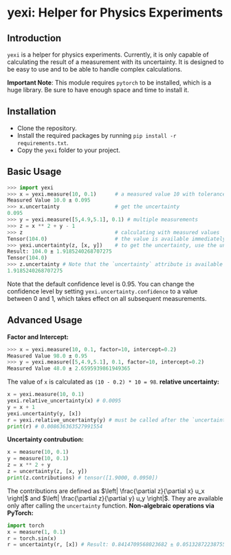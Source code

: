 # yexi: Helper for Physics Experiments

## Introduction
`yexi` is a helper for physics experiments. Currently, it is only capable of calculating the result of a measurement with its uncertainty. It is designed to be easy to use and to be able to handle complex calculations.

**Important Note**: This module requires `pytorch` to be installed, which is a huge library. Be sure to have enough space and time to install it.

## Installation
- Clone the repository.
- Install the required packages by running `pip install -r requirements.txt`.
- Copy the `yexi` folder to your project.

## Basic Usage
```python
>>> import yexi
>>> x = yexi.measure(10, 0.1)      # a measured value 10 with tolerance 0.1
Measured Value 10.0 ± 0.095
>>> x.uncertainty                  # get the uncertainty
0.095
>>> y = yexi.measure([5,4.9,5.1], 0.1) # multiple measurements
>>> z = x ** 2 + y - 1
>>> z                              # calculating with measured values
Tensor(104.0)                      # the value is available immediately
>>> yexi.uncertainty(z, [x, y])    # to get the uncertainty, use the uncertainty function with all the measured values
Result: 104.0 ± 1.9185240268707275
Tensor(104.0)
>>> z.uncertainty # Note that the `uncertainty` attribute is available only after calling the `uncertainty` function
1.9185240268707275
```
Note that the default confidence level is 0.95. You can change the confidence level by setting `yexi.uncertainty.confidence` to a value between 0 and 1, which takes effect on all subsequent measurements.
## Advanced Usage
**Factor and Intercept:**
```python
>>> x = yexi.measure(10, 0.1, factor=10, intercept=0.2)
Measured Value 98.0 ± 0.95
>>> y = yexi.measure([5,4.9,5.1], 0.1, factor=10, intercept=0.2)
Measured Value 48.0 ± 2.6595939861949365
```
The value of `x` is calculated as `(10 - 0.2) * 10 = 98`.
**relative uncertainty:**
```python
x = yexi.measure(10, 0.1)
yexi.relative_uncertainty(x) # 0.0095
y = x + 1
yexi.uncertainty(y, [x])
r = yexi.relative_uncertainty(y) # must be called after the `uncertainty` function
print(r) # 0.008636363527991554
```
**Uncertainty contrubution:**
```python
x = measure(10, 0.1)
y = measure(10, 0.1)
z = x ** 2 + y
z = uncertainty(z, [x, y])
print(z.contributions) # tensor([1.9000, 0.0950])
```
The contributions are defined as $\left| \frac{\partial z}{\partial x} u_x \right|$ and $\left| \frac{\partial z}{\partial y} u_y \right|$. They are available only after calling the `uncertainty` function.
**Non-algebraic operations via PyTorch:**
```python
import torch
x = measure(1, 0.1)
r = torch.sin(x)
r = uncertainty(r, [x]) # Result: 0.8414709568023682 ± 0.05132872238755226
```